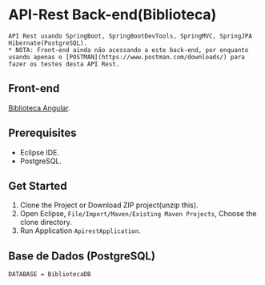 # API-Rest Back-end(Biblioteca)

    API Rest usando SpringBoot, SpringBootDevTools, SpringMVC, SpringJPA Hibernate(PostgreSQL).
    * NOTA: Front-end ainda não acessando a este back-end, por enquanto usando apenas o [POSTMAN](https://www.postman.com/downloads/) para fazer os testes desta API Rest.
    
## Front-end
 [Biblioteca Angular](https://github.com/gildo-farias/Angular_NodeJS). 
    
## Prerequisites
 - Eclipse IDE. 
 - PostgreSQL.
 
## Get Started
 1. Clone the Project or Download ZIP project(unzip this). 
 2. Open Eclipse, `File/Import/Maven/Existing Maven Projects`, Choose the clone directory.
 3. Run Application `ApirestApplication`.
 
## Base de Dados (PostgreSQL)
    DATABASE = BibliotecaDB

